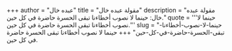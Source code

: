 +++
author = "عبده خال"
title = "مقولة عبده خال"
description = "مقولة عبده خال: حينما لا نصوب أخطاءنا تبقى الحسرة حاضرة في كل حين."
quote = '''حينما لا نصوب أخطاءنا تبقى الحسرة حاضرة في كل حين.'''
slug = "حينما-لا-نصوب-أخطاءنا-تبقى-الحسرة-حاضرة-في-كل-حين"
+++
حينما لا نصوب أخطاءنا تبقى الحسرة حاضرة في كل حين.

